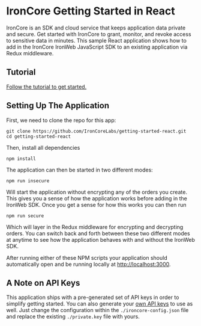 # IronCore Getting Started in React

IronCore is an SDK and cloud service that keeps application data private and secure. Get started with IronCore to grant, monitor, and revoke access to sensitive data in minutes. This sample React application shows how to add in the IronCore IronWeb JavaScript SDK to an existing application via Redux middleware.

## Tutorial

[Follow the tutorial to get started.](https://docs.ironcorelabs.com/getting-started/react)

## Setting Up The Application

First, we need to clone the repo for this app:

```
git clone https://github.com/IronCoreLabs/getting-started-react.git
cd getting-started-react
```

Then, install all dependencies

```
npm install
```

The application can then be started in two different modes:

```
npm run insecure
```

Will start the application without encrypting any of the orders you create. This gives you a sense of how the application works before adding in the IronWeb SDK. Once you get a sense for how this works you can then run

```
npm run secure
```

Which will layer in the Redux middleware for encrypting and decrypting orders. You can switch back and forth between these two different modes at anytime to see how the application behaves with and without the IronWeb SDK.

After running either of these NPM scripts your application should automatically open and be running locally at [http://localhost:3000](http://localhost:3000).

## A Note on API Keys

This application ships with a pre-generated set of API keys in order to simplify getting started. You can also generate your [own API keys](https://admin.ironcorelabs.com) to use as well. Just change the configuration within the `./ironcore-config.json` file and replace the existing `./private.key` file with yours.

